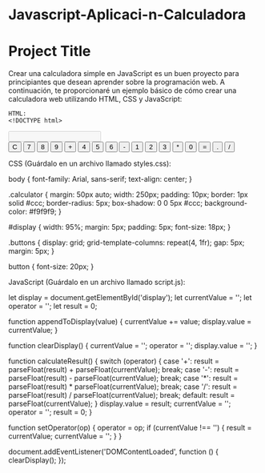 # Javascript-Aplicaci-n-Calculadora


# Project Title

Crear una calculadora simple en JavaScript es un buen proyecto para principiantes que desean aprender sobre la programación web. A continuación, te proporcionaré un ejemplo básico de cómo crear una calculadora web utilizando HTML, CSS y JavaScript:

    HTML:
    <!DOCTYPE html>
<html>
<head>
    <title>Calculadora</title>
    <link rel="stylesheet" type="text/css" href="styles.css">
</head>
<body>
    <div class="calculator">
        <input type="text" id="display" disabled>
        <div class="buttons">
            <button onclick="clearDisplay()">C</button>
            <button onclick="appendToDisplay('7')">7</button>
            <button onclick="appendToDisplay('8')">8</button>
            <button onclick="appendToDisplay('9')">9</button>
            <button onclick="appendToDisplay('+')">+</button>
            <button onclick="appendToDisplay('4')">4</button>
            <button onclick="appendToDisplay('5')">5</button>
            <button onclick="appendToDisplay('6')">6</button>
            <button onclick="appendToDisplay('-')">-</button>
            <button onclick="appendToDisplay('1')">1</button>
            <button onclick="appendToDisplay('2')">2</button>
            <button onclick="appendToDisplay('3')">3</button>
            <button onclick="appendToDisplay('*')">*</button>
            <button onclick="appendToDisplay('0')">0</button>
            <button onclick="calculateResult()">=</button>
            <button onclick="appendToDisplay('.')">.</button>
            <button onclick="appendToDisplay('/')">/</button>
        </div>
    </div>
    <script src="script.js"></script>
</body>
</html>

CSS (Guárdalo en un archivo llamado styles.css):

body {
    font-family: Arial, sans-serif;
    text-align: center;
}

.calculator {
    margin: 50px auto;
    width: 250px;
    padding: 10px;
    border: 1px solid #ccc;
    border-radius: 5px;
    box-shadow: 0 0 5px #ccc;
    background-color: #f9f9f9;
}

#display {
    width: 95%;
    margin: 5px;
    padding: 5px;
    font-size: 18px;
}

.buttons {
    display: grid;
    grid-template-columns: repeat(4, 1fr);
    gap: 5px;
    margin: 5px;
}

button {
    font-size: 20px;
}


JavaScript (Guárdalo en un archivo llamado script.js):

let display = document.getElementById('display');
let currentValue = '';
let operator = '';
let result = 0;

function appendToDisplay(value) {
    currentValue += value;
    display.value = currentValue;
}

function clearDisplay() {
    currentValue = '';
    operator = '';
    display.value = '';
}

function calculateResult() {
    switch (operator) {
        case '+':
            result = parseFloat(result) + parseFloat(currentValue);
            break;
        case '-':
            result = parseFloat(result) - parseFloat(currentValue);
            break;
        case '*':
            result = parseFloat(result) * parseFloat(currentValue);
            break;
        case '/':
            result = parseFloat(result) / parseFloat(currentValue);
            break;
        default:
            result = parseFloat(currentValue);
    }
    display.value = result;
    currentValue = '';
    operator = '';
    result = 0;
}

function setOperator(op) {
    operator = op;
    if (currentValue !== '') {
        result = currentValue;
        currentValue = '';
    }
}

document.addEventListener('DOMContentLoaded', function () {
    clearDisplay();
});




